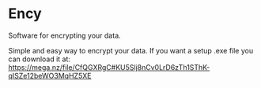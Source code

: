 # Ency
Software for encrypting your data.

Simple and easy way to encrypt your data. If you want a setup .exe file you can download it at: https://mega.nz/file/CfQGXRgC#KU5Slj8nCv0LrD6zTh1SThK-qISZe12beWO3MqHZ5XE  
